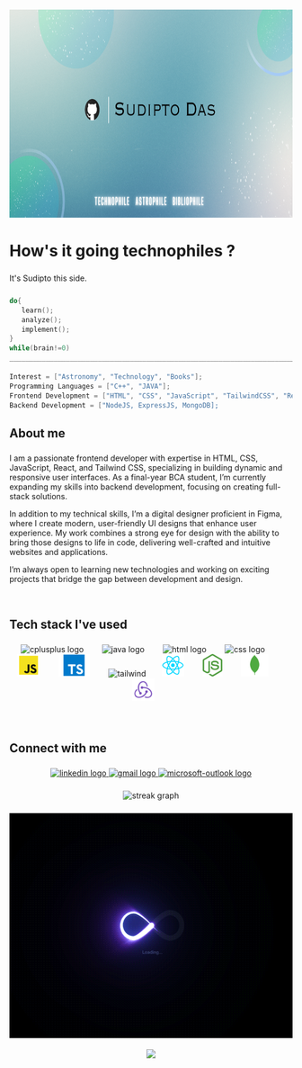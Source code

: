 
###

<div align="center">
  <img height="370" src="https://github.com/isudiptodas/isudiptodas/blob/main/Banner.png"  />
</div>

###

<h1 align="left">How's it going technophiles ?</h1>

###

<p align="left">It's Sudipto this side.</p>


###

``` c++
do{
   learn();
   analyze();
   implement();
}
while(brain!=0)
______________________________________________________________________________________________________________

Interest = ["Astronomy", "Technology", "Books"];
Programming Languages = ["C++", "JAVA"];
Frontend Development = ["HTML", "CSS", "JavaScript", "TailwindCSS", "ReactJS"];
Backend Development = ["NodeJS, ExpressJS, MongoDB];

```

###

<h2 align="left">About me</h2>

###

<p align="left"> 
I am a passionate frontend developer with expertise in HTML, CSS, JavaScript, React, and Tailwind CSS, specializing in building dynamic and responsive user interfaces. As a final-year BCA student, I’m currently expanding my skills into backend development, focusing on creating full-stack solutions.

In addition to my technical skills, I’m a digital designer proficient in Figma, where I create modern, user-friendly UI designs that enhance user experience. My work combines a strong eye for design with the ability to bring those designs to life in code, delivering well-crafted and intuitive websites and applications.

I’m always open to learning new technologies and working on exciting projects that bridge the gap between development and design.
 </p>

<br>

###


<h2 align="left">Tech stack I've used </h2>

###

<div align="left">
</div>

###

<div align="center">
  
  <img src="https://sdtimes.com/wp-content/uploads/2018/03/cpppp.png" height="40" alt="cplusplus logo"  />
  <img width="25" />
  <img src="https://cdn.jsdelivr.net/gh/devicons/devicon/icons/java/java-original.svg" height="40" alt="java logo"  />
  <img width="25" />
  <img src="https://cdn.jsdelivr.net/gh/devicons/devicon/icons/html5/html5-original.svg" height="40" alt="html logo"  />
  <img width="25" />
   <img src="https://logospng.org/download/css-3/logo-css-3-2048.png" height="40" alt="css logo"  />
  <img width="25" />
  <img src="https://github.com/isudiptodas/isudiptodas/blob/main/js_logo.png" height="40" alt="js" />
  <img width="25" />
  <img src="https://github.com/isudiptodas/isudiptodas/blob/main/ts_logo.png" height="40" alt="ts" />
  <img width="25" />
  <img src="https://upload.wikimedia.org/wikipedia/commons/thumb/d/d5/Tailwind_CSS_Logo.svg/1024px- Tailwind_CSS_Logo.svg.png?20230715030042" height="30" alt="tailwind" />
  <img width="20" />
  <img src="https://github.com/isudiptodas/isudiptodas/blob/main/react.png" height="40" alt="react" />
  <img width="25" />
  <img src="https://github.com/isudiptodas/isudiptodas/blob/main/node-js.svg" height="40" alt="nodeJS" />
  <img width="25" />
  <img src="https://github.com/isudiptodas/isudiptodas/blob/main/mongodb.png" height="40" alt="mongodb" />
  <img width="25" />
  <img src="https://github.com/isudiptodas/isudiptodas/blob/main/redux.png" height="40" alt="redux" />
  <img width="25" />

</div>

###

<div align="center">    

</div>
<br>

###

<h2 align="left">Connect with me </h2>

###

<div align="center">
  <a href="https://www.linkedin.com/in/sudipto-das-386a33234?utm_source=share&utm_campaign=share_via&utm_content=profile&utm_medium=android_app" target="_blank">
    <img src="https://itcnet.gr/wp-content/uploads/2020/09/Linkedin-logo-on-transparent-Background-PNG-.png" height="40" alt="linkedin logo"  />
  </a>
  
  <a href="mailto:work.sudiptodas@gmail.com" target="_blank">
    <img src="https://iconape.com/wp-content/uploads/1/11/gmail-02.png" height="40" alt="gmail logo"  />
  </a>
  
  <a href="mailto:isudiptodas01@outlook.com" target="_blank">
    <img src="https://cdn.icon-icons.com/icons2/2397/PNG/512/microsoft_office_outlook_logo_icon_145721.png" height="40" alt="microsoft-outlook logo"  />
  </a>
  
</div>

###

<div align="center">
  <img src="https://streak-stats.demolab.com?user=isudiptodas&locale=en&mode=weekly&theme=tokyonight&hide_border=false&border_radius=5&order=1" height="150" alt="streak graph"  />
  <br>

</div>

###

<div align="center">
  <img height="400" src="https://github.com/isudiptodas/isudiptodas/blob/main/Github_Profile_README.gif"  />
</div>

<br>

<div align="center">
  <img src="https://visitor-badge.laobi.icu/badge?page_id=isudiptodas.isudiptodas&"  />
</div>

###
